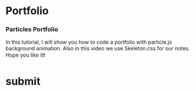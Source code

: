 # Portfolio

### Particles Portfolio
In this tutorial, I will show you how to code a portfolio with particle.js background animation. Also in this video we use Skeleton.css for our notes. Hope you like it❗️

# submit
